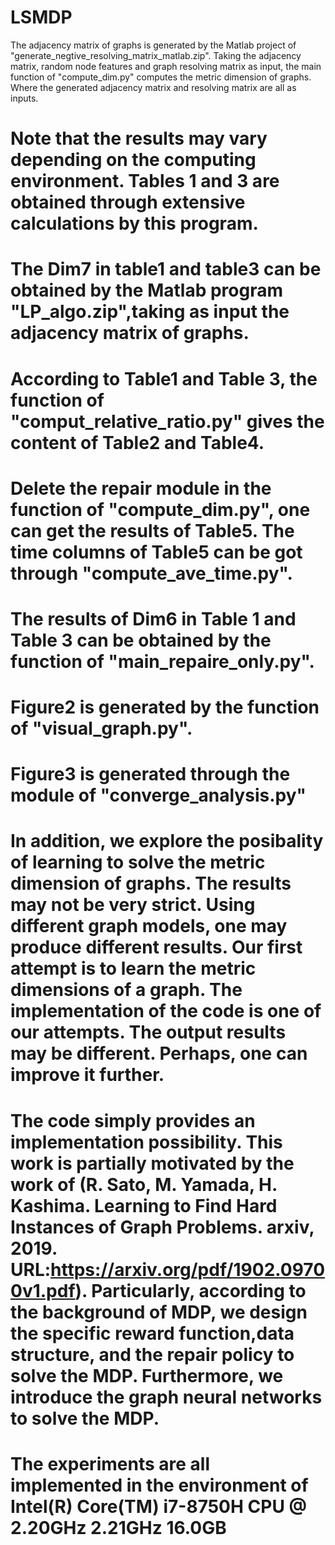 # LSMDP
The adjacency matrix of graphs is generated by the Matlab project of "generate_negtive_resolving_matrix_matlab.zip". 
Taking the adjacency matrix, random node features and graph resolving matrix as input, the main function of "compute_dim.py" computes the metric dimension of graphs. Where the generated adjacency matrix and resolving matrix are all as inputs.

# Note that the results may vary depending on the computing environment. Tables 1 and 3 are obtained through extensive calculations by this program. 
# The Dim7 in table1 and table3 can be obtained by the Matlab program "LP_algo.zip",taking as input the adjacency matrix of graphs. 
# According to Table1 and Table 3, the function of "comput_relative_ratio.py" gives the content of Table2 and Table4.
# Delete the repair module in the function of "compute_dim.py", one can get the results of Table5. The time columns of Table5 can be got through "compute_ave_time.py".
# The results of Dim6 in Table 1 and Table 3 can be obtained by the function of "main_repaire_only.py".
# Figure2 is generated by the function of "visual_graph.py".
# Figure3 is generated through the module of "converge_analysis.py"
# In addition, we explore the posibality of learning to solve the metric dimension of graphs. The results may not be very strict. Using different graph models, one may produce different results. Our first attempt is to learn the metric dimensions of a graph. The implementation of the code is one of our attempts. The output results may be different. Perhaps, one can improve it further.
# The code simply provides an implementation possibility. This work is partially motivated by the work of (R. Sato, M. Yamada, H. Kashima. Learning to Find Hard Instances of Graph Problems. arxiv, 2019. URL:https://arxiv.org/pdf/1902.09700v1.pdf). Particularly, according to the background of MDP, we design the specific reward function,data structure, and the repair policy to solve the MDP. Furthermore, we introduce the graph neural networks to solve the MDP.
# The experiments are all implemented in the environment of Intel(R) Core(TM) i7-8750H CPU @ 2.20GHz 2.21GHz 16.0GB
